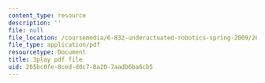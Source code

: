 ```yaml
---
content_type: resource
description: ''
file: null
file_location: /coursemedia/6-832-underactuated-robotics-spring-2009/265bc0fe8cedd0c78a207aadb6ba6cb5_7la43dvoLh0.pdf
file_type: application/pdf
resourcetype: Document
title: 3play pdf file
uid: 265bc0fe-8ced-d0c7-8a20-7aadb6ba6cb5
---
```

